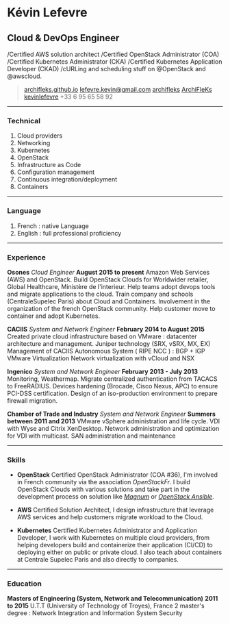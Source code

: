 # Kévin Lefevre
## Cloud & DevOps Engineer

/Certified AWS solution architect
/Certified OpenStack Administrator (COA)
/Certified Kubernetes Administrator (CKA)
/Certified Kubernetes Application Developer (CKAD)
/cURLing and scheduling stuff on @OpenStack and @awscloud.

> <i class="fa fa-globe" aria-hidden="true"></i> [archifleks.github.io](https://archifleks.github.io)
> <i class="fa fa-envelope" aria-hidden="true"></i> [lefevre.kevin@gmail.com](mailto:lefevre.kevin@gmail.com)
> <i class="fa fa-github" aria-hidden="true"></i> [archifleks](https://github.com/ArchiFleKs)
> <i class="fa fa-twitter-square" aria-hidden="true"></i> [ArchiFleKs](https://twitter.com/ArchiFleKs)
> <i class="fa fa-linkedin-square" aria-hidden="true"></i> [kevinlefevre](https://fr.linkedin.com/in/kevinlefevre/en)
> <i class="fa fa-phone-square" aria-hidden="true"></i> +33 6 95 65 58 92

------

### Technical

1. Cloud providers
1. Networking
1. Kubernetes
1. OpenStack
1. Infrastructure as Code
1. Configuration management
1. Continuous integration/deployment
1. Containers

------

### Language

1. French : native Language
1. English : full professional proficiency

------

### Experience

**Osones** *Cloud Engineer* __August 2015 to present__
	Amazon Web Services (AWS) and OpenStack.
	Build OpenStack Clouds for Worldwider retailer, Global Healthcare, Ministère de l'interieur.
	Help teams adopt devops tools and migrate applications to the cloud.
	Train company and schools (CentraleSupelec Paris) about Cloud and Containers.
	Involvement in the organization of the french OpenStack community.
	Help customer move to container and adopt Kubernetes.


**CACIIS** *System and Network Engineer* __February 2014 to August 2015__
	Created private cloud infrastructure based on VMware : datacenter architecture and management.
	Juniper technology (SRX, vSRX, MX, EX)
	Management of CACIIS Autonomous System ( RIPE NCC ) : BGP + IGP
	VMware Virtualization
	Network virtualization with vCloud and NSX

**Ingenico** *System and Network Engineer* __February 2013 - July 2013__
	Monitoring, Weathermap.
	Migrate centralized authentication from TACACS to FreeRADIUS.
	Devices hardening (Brocade, Cisco Nexus, APC) to ensure PCI-DSS certification.
	Design of an iso-production environment to prepare firewall migration.

**Chamber of Trade and Industry** *System and Network Engineer* __Summers between 2011 and 2013__
	VMware vSphere administration and life cycle.
	VDI with Wyse and Citrix XenDesktop.
	Network administration and optimization for VDI with multicast.
	SAN administration and maintenance

------

### Skills

* **OpenStack**
	Certified OpenStack Administrator (COA #36), I'm involved in French community via the association *OpenStackFr*. I build OpenStack Clouds with various solutions and take part in the development process on solution like [*Magnum*](http://docs.openstack.org/developer/magnum/) or [*OpenStack Ansible*](http://docs.openstack.org/developer/openstack-ansible/).

* **AWS**
	Certified Solution Architect, I design infrastructure that leverage AWS services and help customers migrate workload to the Cloud.

* **Kubernetes**
	Certified Kubernetes Administrator and Application Developer, I work with Kubernetes on multiple cloud providers, from helping developers build and containerize their application (CI/CD) to deploying either on public or private cloud. I also teach about containers at Centrale Supelec Paris and also directly to companies.

------

### Education

**Masters of Engineering (System, Network and Telecommunication)** __2011 to 2015__
	U.T.T (University of Technology of Troyes), France
	2 master's degree : Network Integration and Information System Security
